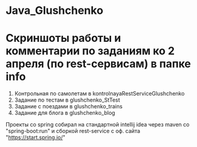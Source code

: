 # Java_Glushchenko



# Скриншоты работы и комментарии по заданиям ко 2 апреля (по rest-сервисам) в папке info
1) Контрольная по самолетам в kontrolnayaRestServiceGlushchenko
2) Задание по тестам в glushchenko_StTest
3) Задание с поездами в glushchenko_trains
4) Задание для блога в glushchenko_blog

Проекты со spring собирал на стандартной intellij idea через maven со "spring-boot:run" и сборкой rest-service с оф. сайта "https://start.spring.io/"
